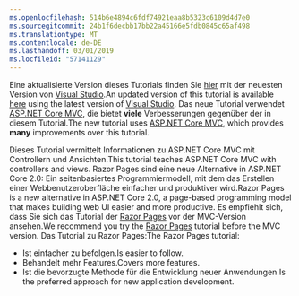 ```yaml
---
ms.openlocfilehash: 514b6e4894c6fdf74921eaa8b5323c6109d4d7e0
ms.sourcegitcommit: 24b1f6decbb17bb22a45166e5fdb0845c65af498
ms.translationtype: MT
ms.contentlocale: de-DE
ms.lasthandoff: 03/01/2019
ms.locfileid: "57141129"
---
```

<span data-ttu-id="1220f-101">Eine aktualisierte Version dieses Tutorials finden Sie [hier](https://docs.microsoft.com/aspnet/core/tutorials/first-mvc-app/start-mvc) mit der neuesten Version von [Visual Studio](https://visualstudio.microsoft.com/).</span><span class="sxs-lookup"><span data-stu-id="1220f-101">An updated version of this tutorial is available [here](https://docs.microsoft.com/aspnet/core/tutorials/first-mvc-app/start-mvc) using the latest version of [Visual Studio](https://visualstudio.microsoft.com/).</span></span> <span data-ttu-id="1220f-102">Das neue Tutorial verwendet [ASP.NET Core MVC](https://docs.microsoft.com/aspnet/core/mvc/), die bietet **viele** Verbesserungen gegenüber der in diesem Tutorial.</span><span class="sxs-lookup"><span data-stu-id="1220f-102">The new tutorial uses [ASP.NET Core MVC](https://docs.microsoft.com/aspnet/core/mvc/), which provides **many** improvements over this tutorial.</span></span>

<span data-ttu-id="1220f-103">Dieses Tutorial vermittelt Informationen zu ASP.NET Core MVC mit Controllern und Ansichten.</span><span class="sxs-lookup"><span data-stu-id="1220f-103">This tutorial teaches ASP.NET Core MVC with controllers and views.</span></span> <span data-ttu-id="1220f-104">Razor Pages sind eine neue Alternative in ASP.NET Core 2.0: Ein seitenbasiertes Programmiermodell, mit dem das Erstellen einer Webbenutzeroberfläche einfacher und produktiver wird.</span><span class="sxs-lookup"><span data-stu-id="1220f-104">Razor Pages is a new alternative in ASP.NET Core 2.0, a page-based programming model that makes building web UI easier and more productive.</span></span> <span data-ttu-id="1220f-105">Es empfiehlt sich, dass Sie sich das Tutorial der [Razor Pages](https://docs.microsoft.com/aspnet/core/mvc/razor-pages) vor der MVC-Version ansehen.</span><span class="sxs-lookup"><span data-stu-id="1220f-105">We recommend you try the [Razor Pages](https://docs.microsoft.com/aspnet/core/mvc/razor-pages) tutorial before the MVC version.</span></span> <span data-ttu-id="1220f-106">Das Tutorial zu Razor Pages:</span><span class="sxs-lookup"><span data-stu-id="1220f-106">The Razor Pages tutorial:</span></span>

* <span data-ttu-id="1220f-107">Ist einfacher zu befolgen.</span><span class="sxs-lookup"><span data-stu-id="1220f-107">Is easier to follow.</span></span>
* <span data-ttu-id="1220f-108">Behandelt mehr Features.</span><span class="sxs-lookup"><span data-stu-id="1220f-108">Covers more features.</span></span>
* <span data-ttu-id="1220f-109">Ist die bevorzugte Methode für die Entwicklung neuer Anwendungen.</span><span class="sxs-lookup"><span data-stu-id="1220f-109">Is the preferred approach for new application development.</span></span>
